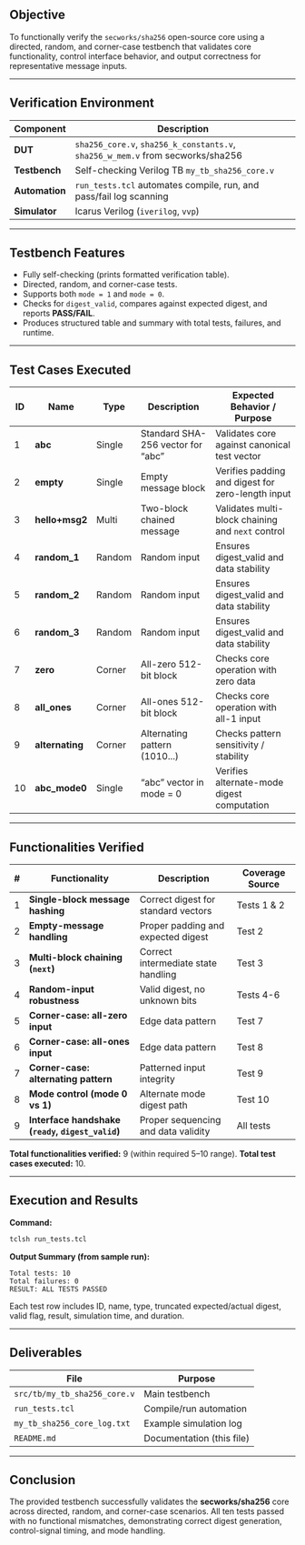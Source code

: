 ## Objective

To functionally verify the `secworks/sha256` open-source core using a directed, random, and corner-case testbench that validates core functionality, control interface behavior, and output correctness for representative message inputs.

---

## Verification Environment

| Component      | Description                                                                    |
| -------------- | ------------------------------------------------------------------------------ |
| **DUT**        | `sha256_core.v`, `sha256_k_constants.v`, `sha256_w_mem.v` from secworks/sha256 |
| **Testbench**  | Self-checking Verilog TB `my_tb_sha256_core.v`                                 |
| **Automation** | `run_tests.tcl` automates compile, run, and pass/fail log scanning             |
| **Simulator**  | Icarus Verilog (`iverilog`, `vvp`)                                             |

---

## Testbench Features

* Fully self-checking (prints formatted verification table).
* Directed, random, and corner-case tests.
* Supports both `mode = 1` and `mode = 0`.
* Checks for `digest_valid`, compares against expected digest, and reports **PASS/FAIL**.
* Produces structured table and summary with total tests, failures, and runtime.

---

## Test Cases Executed

| ID | Name            | Type   | Description                       | Expected Behavior / Purpose                       |
| -- | --------------- | ------ | --------------------------------- | ------------------------------------------------- |
| 1  | **abc**         | Single | Standard SHA-256 vector for “abc” | Validates core against canonical test vector      |
| 2  | **empty**       | Single | Empty message block               | Verifies padding and digest for zero-length input |
| 3  | **hello+msg2**  | Multi  | Two-block chained message         | Validates multi-block chaining and `next` control |
| 4  | **random_1**    | Random | Random input                      | Ensures digest_valid and data stability           |
| 5  | **random_2**    | Random | Random input                      | Ensures digest_valid and data stability           |
| 6  | **random_3**    | Random | Random input                      | Ensures digest_valid and data stability           |
| 7  | **zero**        | Corner | All-zero 512-bit block            | Checks core operation with zero data              |
| 8  | **all_ones**    | Corner | All-ones 512-bit block            | Checks core operation with all-1 input            |
| 9  | **alternating** | Corner | Alternating pattern (1010...)     | Checks pattern sensitivity / stability            |
| 10 | **abc_mode0**   | Single | “abc” vector in mode = 0          | Verifies alternate-mode digest computation        |

---

## Functionalities Verified

| # | Functionality                                     | Description                         | Coverage Source |
| - | ------------------------------------------------- | ----------------------------------- | --------------- |
| 1 | **Single-block message hashing**                  | Correct digest for standard vectors | Tests 1 & 2     |
| 2 | **Empty-message handling**                        | Proper padding and expected digest  | Test 2          |
| 3 | **Multi-block chaining (`next`)**                 | Correct intermediate state handling | Test 3          |
| 4 | **Random-input robustness**                       | Valid digest, no unknown bits       | Tests 4-6       |
| 5 | **Corner-case: all-zero input**                   | Edge data pattern                   | Test 7          |
| 6 | **Corner-case: all-ones input**                   | Edge data pattern                   | Test 8          |
| 7 | **Corner-case: alternating pattern**              | Patterned input integrity           | Test 9          |
| 8 | **Mode control (mode 0 vs 1)**                    | Alternate mode digest path          | Test 10         |
| 9 | **Interface handshake (`ready`, `digest_valid`)** | Proper sequencing and data validity | All tests       |

**Total functionalities verified:** 9 (within required 5–10 range).
**Total test cases executed:** 10.

---

## Execution and Results

**Command:**

```bash
tclsh run_tests.tcl
```

**Output Summary (from sample run):**

```
Total tests: 10
Total failures: 0
RESULT: ALL TESTS PASSED
```

Each test row includes ID, name, type, truncated expected/actual digest, valid flag, result, simulation time, and duration.

---

## Deliverables

| File                         | Purpose                   |
| ---------------------------- | ------------------------- |
| `src/tb/my_tb_sha256_core.v` | Main testbench            |
| `run_tests.tcl`              | Compile/run automation    |
| `my_tb_sha256_core_log.txt`  | Example simulation log    |
| `README.md`                  | Documentation (this file) |

---

## Conclusion

The provided testbench successfully validates the **secworks/sha256** core across directed, random, and corner-case scenarios.
All ten tests passed with no functional mismatches, demonstrating correct digest generation, control-signal timing, and mode handling.
